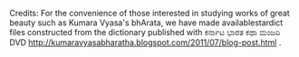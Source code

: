 Credits:
For the convenience of those interested in studying works of great beauty such as Kumara Vyasa's bhArata, we have made available​ stardict files constructed from the dictionary published with ಕರ್ನಾಟ ಭಾರತ ಕಥಾ ಮಂಜರಿ DVD <http://kumaravyasabharatha.blogspot.com/2011/07/blog-post.html> .
